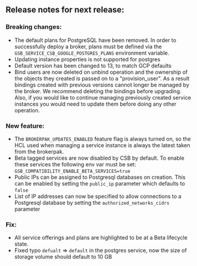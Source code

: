 ## Release notes for next release:

### Breaking changes:
- The default plans for PostgreSQL have been removed. In order to successfully deploy a broker, plans must be defined via the `GSB_SERVICE_CSB_GOOGLE_POSTGRES_PLANS` environment variable.
- Updating instance properties is not supported for postgres
- Default version has been changed to 13, to match GCP defaults
- Bind users are now deleted on unbind operation and the ownership of the objects they created is passed on to a "provision_user". As a result bindings created with previous versions cannot longer be managed by the broker. We recommend deleting the bindings before upgrading. Also, if you would like to continue managing previously created service instances you would need to update them before doing any other operation. 

### New feature:
- The `BROKERPAK_UPDATES_ENABLED` feature flag is always turned on, so the HCL used when managing a service instance is always the latest taken from the brokerpak.
- Beta tagged services are now disabled by CSB by default. To enable these services the following env var must be set: `GSB_COMPATIBILITY_ENABLE_BETA_SERVICES=true`
- Public IPs can be assigned to Postgresql databases on creation. This can be enabled by setting the `public_ip` parameter which defaults to `false`
- List of IP addresses can now be specified to allow connections to a Postgresql database by setting the `authorized_networks_cidrs` parameter

### Fix:
- All service offerings and plans are highlighted to be at a Beta lifecycle state.
- Fixed typo `defualt` => `default` in the postgres service, now the size of storage volume should default to 10 GB
